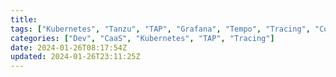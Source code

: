 ```yaml
---
title: 
tags: ["Kubernetes", "Tanzu", "TAP", "Grafana", "Tempo", "Tracing", "Contour", "OpenTelemetry"]
categories: ["Dev", "CaaS", "Kubernetes", "TAP", "Tracing"]
date: 2024-01-26T08:17:54Z
updated: 2024-01-26T23:11:25Z
---
```



